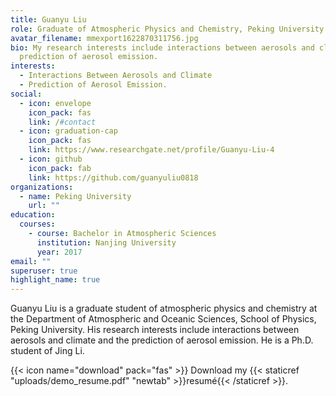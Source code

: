 ```yaml
---
title: Guanyu Liu
role: Graduate of Atmospheric Physics and Chemistry, Peking University
avatar_filename: mmexport1622870311756.jpg
bio: My research interests include interactions between aerosols and climate and
  prediction of aerosol emission.
interests:
  - Interactions Between Aerosols and Climate
  - Prediction of Aerosol Emission.
social:
  - icon: envelope
    icon_pack: fas
    link: /#contact
  - icon: graduation-cap
    icon_pack: fas
    link: https://www.researchgate.net/profile/Guanyu-Liu-4
  - icon: github
    icon_pack: fab
    link: https://github.com/guanyuliu0818
organizations:
  - name: Peking University
    url: ""
education:
  courses:
    - course: Bachelor in Atmospheric Sciences
      institution: Nanjing University
      year: 2017
email: ""
superuser: true
highlight_name: true
---
```

Guanyu Liu is a graduate student of atmospheric physics and chemistry at the Department of Atmospheric and Oceanic Sciences, School of Physics, Peking University. His research interests include interactions between aerosols and climate and the prediction of aerosol emission.  He is a Ph.D. student of Jing Li.

{{< icon name="download" pack="fas" >}} Download my {{< staticref "uploads/demo_resume.pdf" "newtab" >}}resumé{{< /staticref >}}.